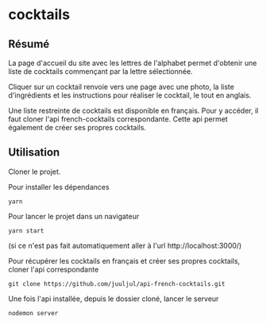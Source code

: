 # cocktails

## Résumé


La page d'accueil du site avec les lettres de l'alphabet permet d'obtenir une liste de cocktails commençant par la lettre sélectionnée. 

Cliquer sur un cocktail renvoie vers une page avec une photo, la liste d'ingrédients et les instructions pour réaliser le cocktail, le tout en anglais.

Une liste restreinte de cocktails est disponible en français.
Pour y accéder, il faut cloner l'api french-cocktails correspondante.
Cette api permet également de créer ses propres cocktails.



## Utilisation


Cloner le projet.

Pour installer les dépendances
```
yarn
```

Pour lancer le projet dans un navigateur
```
yarn start
```
(si ce n'est pas fait automatiquement aller à l'url http://localhost:3000/)

Pour récupérer les cocktails en français et créer ses propres cocktails, cloner l'api correspondante
```
git clone https://github.com/juuljul/api-french-cocktails.git
```

Une fois l'api installée, depuis le dossier cloné, lancer le serveur
```
nodemon server
```




